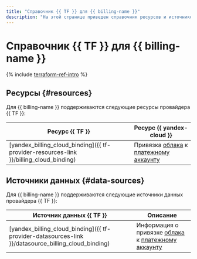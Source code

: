 ```yaml
---
title: "Справочник {{ TF }} для {{ billing-name }}"
description: "На этой странице приведен справочник ресурсов и источников данных провайдера {{ TF }}, которые поддерживаются для сервиса {{ billing-name }}."
---
```


# Справочник {{ TF }} для {{ billing-name }}

{% include [terraform-ref-intro](../_includes/terraform-ref-intro.md) %}

## Ресурсы {#resources}

Для {{ billing-name }} поддерживаются следующие ресурсы провайдера {{ TF }}:

| **Ресурс {{ TF }}** | **Ресурс {{ yandex-cloud }}** |
| --- | --- |
| [yandex_billing_cloud_binding]({{ tf-provider-resources-link }}/billing_cloud_binding) | Привязка [облака](../resource-manager/concepts/resources-hierarchy.md#cloud) к [платежному аккаунту](./concepts/billing-account.md) |

## Источники данных {#data-sources}

Для {{ billing-name }} поддерживаются следующие источники данных провайдера {{ TF }}:

| **Источник данных {{ TF }}** | **Описание** |
| --- | --- |
| [yandex_billing_cloud_binding]({{ tf-provider-datasources-link }}/datasource_billing_cloud_binding) | Информация о привязке [облака](../resource-manager/concepts/resources-hierarchy.md#cloud) к [платежному аккаунту](./concepts/billing-account.md) |
